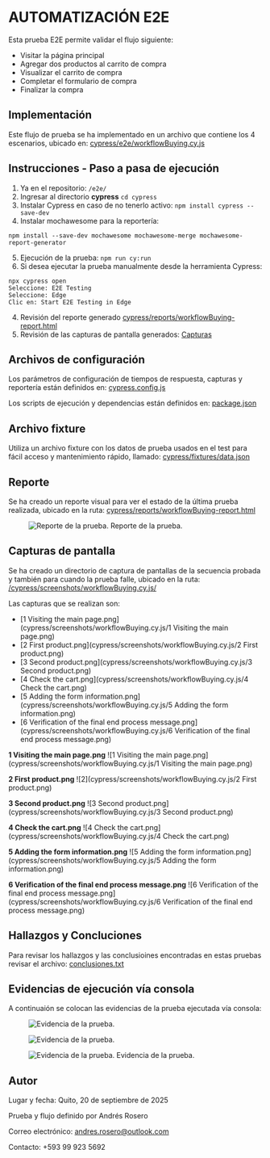 # AUTOMATIZACIÓN E2E
Esta prueba E2E permite validar el flujo siguiente:
- Visitar la página principal 
- Agregar dos productos al carrito de compra
- Visualizar el carrito de compra
- Completar el formulario de compra
- Finalizar la compra

## Implementación
Este flujo de prueba se ha implementado en un archivo que contiene los 4 escenarios, ubicado en:
[cypress/e2e/workflowBuying.cy.js](cypress/e2e/workflowBuying.cy.js)

## Instrucciones - Paso a pasa de ejecución
1. Ya en el repositorio:
``` /e2e/ ```
2. Ingresar al directorio **cypress**
``` cd cypress ```
3. Instalar Cypress en caso de no tenerlo activo:
   ``` npm install cypress --save-dev ```
4. Instalar mochawesome para la reportería:
``` 
npm install --save-dev mochawesome mochawesome-merge mochawesome-report-generator
 ```
5. Ejecución de la prueba:
``` npm run cy:run ```
6. Si desea ejecutar la prueba manualmente desde la herramienta Cypress:
``` 
npx cypress open 
Seleccione: E2E Testing
Seleccione: Edge
Clic en: Start E2E Testing in Edge
```
4. Revisión del reporte generado
   [cypress/reports/workflowBuying-report.html](cypress/reports/workflowBuying-report.html)
5. Revisión de las capturas de pantalla generados:
[Capturas](#capturas-de-pantalla)

## Archivos de configuración
Los parámetros de configuración de tiempos de respuesta, capturas y reportería están definidos en:
[cypress.config.js](cypress.config.js)

Los scripts de ejecución y dependencias están definidos en:
[package.json](package.json)

## Archivo fixture
Utiliza un archivo fixture con los datos de prueba usados en el test para fácil acceso y mantenimiento rápido, llamado:
[cypress/fixtures/data.json](cypress/fixtures/data.json)

## Reporte
Se ha creado un reporte visual para ver el estado de la última prueba realizada, ubicado en la ruta:
[cypress/reports/workflowBuying-report.html](cypress/reports/workflowBuying-report.html)

<figure>
<img src="cypress/images/ReportImage.png" alt="Reporte de la prueba."/>
<figure-caption>Reporte de la prueba.</figure-caption>
</figure>

## Capturas de pantalla
Se ha creado un directorio de captura de pantallas de la secuencia probada y también para cuando la prueba falle, ubicado en la ruta:
[/cypress/screenshots/workflowBuying.cy.js/](cypress/screenshots/workflowBuying.cy.js/)

Las capturas que se realizan son:
- [1 Visiting the main page.png](cypress/screenshots/workflowBuying.cy.js/1 Visiting the main page.png)
- [2 First product.png](cypress/screenshots/workflowBuying.cy.js/2 First product.png)
- [3 Second product.png](cypress/screenshots/workflowBuying.cy.js/3 Second product.png)
- [4 Check the cart.png](cypress/screenshots/workflowBuying.cy.js/4 Check the cart.png)
- [5 Adding the form information.png](cypress/screenshots/workflowBuying.cy.js/5 Adding the form information.png)
- [6 Verification of the final end process message.png](cypress/screenshots/workflowBuying.cy.js/6 Verification of the final end process message.png)

**1 Visiting the main page.png**
![1 Visiting the main page.png](cypress/screenshots/workflowBuying.cy.js/1 Visiting the main page.png)

**2 First product.png**
![2](cypress/screenshots/workflowBuying.cy.js/2 First product.png)

**3 Second product.png**
![3 Second product.png](cypress/screenshots/workflowBuying.cy.js/3 Second product.png)

**4 Check the cart.png**
![4 Check the cart.png](cypress/screenshots/workflowBuying.cy.js/4 Check the cart.png)

**5 Adding the form information.png**
![5 Adding the form information.png](cypress/screenshots/workflowBuying.cy.js/5 Adding the form information.png)

**6 Verification of the final end process message.png**
![6 Verification of the final end process message.png](cypress/screenshots/workflowBuying.cy.js/6 Verification of the final end process message.png)

## Hallazgos y Concluciones
Para revisar los hallazgos y las conclusioines encontradas en estas pruebas revisar el archivo:
[conclusiones.txt](conclusiones.txt)

## Evidencias de ejecución vía consola
A continuaión se colocan las evidencias de la prueba ejecutada vía consola:

<figure>
<img src="cypress/images/Evidencia01.png" alt="Evidencia de la prueba."/>
</figure>

<figure>
<img src="cypress/images/Evidencia02.png" alt="Evidencia de la prueba."/>
</figure>

<figure>
<img src="cypress/images/Evidencia03.png" alt="Evidencia de la prueba."/>
<figure-caption>Evidencia de la prueba.</figure-caption>
</figure>


## Autor
Lugar y fecha: Quito, 20 de septiembre de 2025

Prueba y flujo definido por Andrés Rosero

Correo electrónico: andres.rosero@outlook.com

Contacto: +593 99 923 5692
